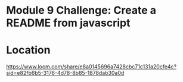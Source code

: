 # Module 9 Challenge: Create a README from javascript









# Location
https://www.loom.com/share/e8a0145696a7428cbc71c131a20cfe4c?sid=e82fb6b5-3176-4d78-8b85-1878dab30a0d
